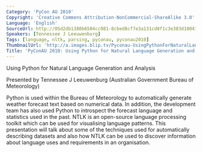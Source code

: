 ```yaml
---
Category: 'PyCon AU 2010'
Copyright: 'Creative Commons Attribution-NonCommercial-ShareAlike 3.0'
Language: 'English'
SourceUrl: http://05d2db1380b6504cc981-8cbed8cf7e3a131cd8f1c3e383d10041.r93.cf2.rackcdn.com/pycon-au-2010/466_pyconau-2010-using-python-for-natural-language-generation-and-analysis.flv
Speakers: [Tennessee J Leeuwenburg]
Tags: [language, nltk, parsing, pyconau, pyconau2010]
ThumbnailUrl: 'http://a.images.blip.tv/Pyconau-UsingPythonForNaturalLanguageGenerationAndAnalysis972.png'
Title: 'PyConAU 2010: Using Python for Natural Language Generation and Analysis'
---
```

Using Python for Natural Language Generation and Analysis

Presented by Tennessee J Leeuwenburg (Australian Government Bureau of
Meteorology)

Python is used within the Bureau of Meteorology to automatically generate
weather forecast text based on numerical data. In addition, the development
team has also used Python to introspect the forecast language and statistics
used in the past. NTLK is an open-source language processing toolkit which can
be used for visualising language patterns. This presentation will talk about
some of the techniques used for automatically describing datasets and also how
NTLK can be used to discover information about language uses and requirements
in an organisation.
